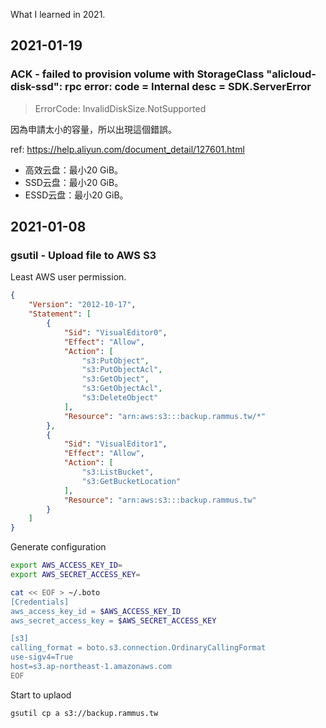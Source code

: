 
What I learned in 2021.

## 2021-01-19
### ACK - failed to provision volume with StorageClass "alicloud-disk-ssd": rpc error: code = Internal desc = SDK.ServerError

> ErrorCode: InvalidDiskSize.NotSupported

因為申請太小的容量，所以出現這個錯誤。

ref: https://help.aliyun.com/document_detail/127601.html

- 高效云盘：最小20 GiB。
- SSD云盘：最小20 GiB。
- ESSD云盘：最小20 GiB。
## 2021-01-08
### gsutil - Upload file to AWS S3

Least AWS user permission.
```json
{
    "Version": "2012-10-17",
    "Statement": [
        {
            "Sid": "VisualEditor0",
            "Effect": "Allow",
            "Action": [
                "s3:PutObject",
                "s3:PutObjectAcl",
                "s3:GetObject",
                "s3:GetObjectAcl",
                "s3:DeleteObject"
            ],
            "Resource": "arn:aws:s3:::backup.rammus.tw/*"
        },
        {
            "Sid": "VisualEditor1",
            "Effect": "Allow",
            "Action": [
                "s3:ListBucket",
                "s3:GetBucketLocation"
            ],
            "Resource": "arn:aws:s3:::backup.rammus.tw"
        }
    ]
}
```

Generate configuration
```bash
export AWS_ACCESS_KEY_ID=
export AWS_SECRET_ACCESS_KEY=

cat << EOF > ~/.boto
[Credentials]
aws_access_key_id = $AWS_ACCESS_KEY_ID
aws_secret_access_key = $AWS_SECRET_ACCESS_KEY

[s3]
calling_format = boto.s3.connection.OrdinaryCallingFormat
use-sigv4=True
host=s3.ap-northeast-1.amazonaws.com
EOF
```

Start to uplaod
```bash
gsutil cp a s3://backup.rammus.tw
```
